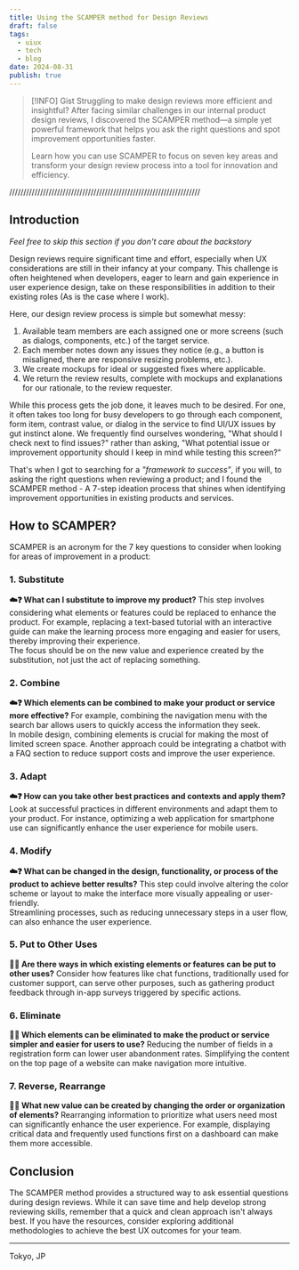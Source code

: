```yaml
---
title: Using the SCAMPER method for Design Reviews
draft: false
tags: 
  - uiux
  - tech
  - blog
date: 2024-08-31
publish: true
---
```


> [!INFO] Gist
> Struggling to make design reviews more efficient and insightful? After facing similar challenges in our internal product design reviews, I discovered the SCAMPER method—a simple yet powerful framework that helps you ask the right questions and spot improvement opportunities faster.  
> 
> Learn how you can use SCAMPER to focus on seven key areas and transform your design review process into a tool for innovation and efficiency.

////////////////////////////////////////////////////////////////////

## Introduction
_Feel free to skip this section if you don't care about the backstory_

Design reviews require significant time and effort, especially when UX considerations are still in their infancy at your company. This challenge is often heightened when developers, eager to learn and gain experience in user experience design, take on these responsibilities in addition to their existing roles (As is the case where I work). 

Here, our design review process is simple but somewhat messy:

1. Available team members are each assigned one or more screens (such as dialogs, components, etc.) of the target service.
2. Each member notes down any issues they notice (e.g., a button is misaligned, there are responsive resizing problems, etc.).
3. We create mockups for ideal or suggested fixes where applicable.
4. We return the review results, complete with mockups and explanations for our rationale, to the review requester.

While this process gets the job done, it leaves much to be desired. For one, it often takes too long for busy developers to go through each component, form item, contrast value, or dialog in the service to find UI/UX issues by gut instinct alone. We frequently find ourselves wondering, "What should I check next to find issues?" rather than asking, "What potential issue or improvement opportunity should I keep in mind while testing this screen?"

That's when I got to searching for a _"framework to success"_, if you will, to asking the right questions when reviewing a product; and I found the SCAMPER method - A 7-step ideation process that shines when identifying improvement opportunities in existing products and services. 

## How to SCAMPER?

SCAMPER is an acronym for the 7 key questions to consider when looking for areas of improvement in a product:
### 1. Substitute
__☁️❓ What can I substitute to improve my product?__
This step involves considering what elements or features could be replaced to enhance the product. For example, replacing a text-based tutorial with an interactive guide can make the learning process more engaging and easier for users, thereby improving their experience.  
The focus should be on the new value and experience created by the substitution, not just the act of replacing something.
### 2. Combine
__☁️❓ Which elements can be combined to make your product or service more effective?__
For example, combining the navigation menu with the search bar allows users to quickly access the information they seek.  
In mobile design, combining elements is crucial for making the most of limited screen space. Another approach could be integrating a chatbot with a FAQ section to reduce support costs and improve the user experience.
### 3. Adapt
__☁️❓ How can you take other best practices and contexts and apply them?__
Look at successful practices in different environments and adapt them to your product. For instance, optimizing a web application for smartphone use can significantly enhance the user experience for mobile users.
### 4. Modify
__☁️❓ What can be changed in the design, functionality, or process of the product to achieve better results?__
This step could involve altering the color scheme or layout to make the interface more visually appealing or user-friendly.  
Streamlining processes, such as reducing unnecessary steps in a user flow, can also enhance the user experience.
### 5. Put to Other Uses
__💭❔ Are there ways in which existing elements or features can be put to other uses?__
Consider how features like chat functions, traditionally used for customer support, can serve other purposes, such as gathering product feedback through in-app surveys triggered by specific actions.
### 6. Eliminate
__💭❔ Which elements can be eliminated to make the product or service simpler and easier for users to use?__
Reducing the number of fields in a registration form can lower user abandonment rates. Simplifying the content on the top page of a website can make navigation more intuitive.
### 7. Reverse, Rearrange
__💭❔ What new value can be created by changing the order or organization of elements?__
Rearranging information to prioritize what users need most can significantly enhance the user experience. For example, displaying critical data and frequently used functions first on a dashboard can make them more accessible.

## Conclusion

The SCAMPER method provides a structured way to ask essential questions during design reviews. While it can save time and help develop strong reviewing skills, remember that a quick and clean approach isn't always best. If you have the resources, consider exploring additional methodologies to achieve the best UX outcomes for your team.

---
Tokyo, JP